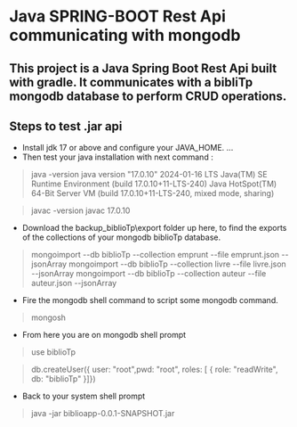 # Java SPRING-BOOT Rest Api communicating with mongodb

## This project is a Java Spring Boot Rest Api built with gradle. It communicates with a bibliTp mongodb database to perform CRUD operations.

## Steps to test .jar api


* Install jdk 17 or above and configure your JAVA_HOME.
...
* Then test your java installation with next command :

> java -version
java version "17.0.10" 2024-01-16 LTS
Java(TM) SE Runtime Environment (build 17.0.10+11-LTS-240)
Java HotSpot(TM) 64-Bit Server VM (build 17.0.10+11-LTS-240, mixed mode, sharing)

> javac -version
javac 17.0.10

* Download the backup_biblioTp\export folder up here, to find the exports of the collections of your mongodb biblioTp database.
> mongoimport --db biblioTp --collection emprunt --file emprunt.json --jsonArray 
> mongoimport --db biblioTp --collection livre --file livre.json --jsonArray
> mongoimport --db biblioTp --collection auteur --file auteur.json --jsonArray

* Fire the mongodb shell command to script some mongodb command.
> mongosh

* From here you are on mongodb shell prompt
> use biblioTp

> db.createUser({ user: "root",pwd:  "root", roles: [ { role: "readWrite", db: "biblioTp" }]})

* Back to your system shell prompt

> java -jar biblioapp-0.0.1-SNAPSHOT.jar

